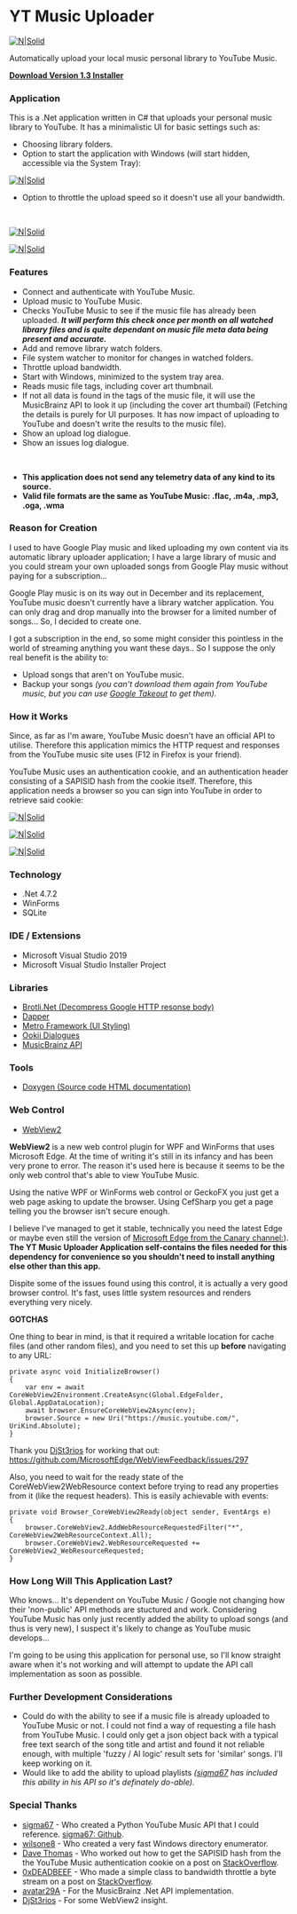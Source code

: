 # YT Music Uploader

[![N|Solid](https://portfolio.jb-net.co.uk/shared/yt_logo-64.png)](https://github.com/jamesbrindle/YTMusicUploader)
&nbsp;

Automatically upload your local music personal library to YouTube Music.
&nbsp;
&nbsp;

**[Download Version 1.3 Installer](https://github.com/jamesbrindle/YTMusicUploader/releases/tag/v1.3.2)**
&nbsp;
&nbsp;

### Application

This is a .Net application written in C# that uploads your personal music library to YouTube. It has a minimalistic UI for basic settings such as:

- Choosing library folders.
- Option to start the application with Windows (will start hidden, accessible via the System Tray):

[![N|Solid](https://portfolio.jb-net.co.uk/shared/ytmusicuploader-sc2.png)](https://github.com/jamesbrindle/YTMusicUploader)

- Option to throttle the upload speed so it doesn't use all your bandwidth.

&nbsp;

[![N|Solid](https://portfolio.jb-net.co.uk/shared/ytmusicuploader-sc1a.png)](https://github.com/jamesbrindle/YTMusicUploader)

[![N|Solid](https://portfolio.jb-net.co.uk/shared/ytmusicuploader-sc6a.png)](https://github.com/jamesbrindle/YTMusicUploader)
&nbsp;
&nbsp;

### Features

- Connect and authenticate with YouTube Music.
- Upload music to YouTube Music.
- Checks YouTube Music to see if the music file has already been uploaded. ***It will perform this check once per month on all watched library files and is quite dependant on music file meta data being present and accurate.***
- Add and remove library watch folders.
- File system watcher to monitor for changes in watched folders.
- Throttle upload bandwidth.
- Start with Windows, minimized to the system tray area.
- Reads music file tags, including cover art thumbnail.
- If not all data is found in the tags of the music file, it will use the MusicBrainz API to look it up (including the cover art thumbail) (Fetching the details is purely for UI purposes. It has now impact of uploading to YouTube and doesn't write the results to the music file).
- Show an upload log dialogue.
- Show an issues log dialogue.


&nbsp;
- **This application does not send any telemetry data of any kind to its source.**
- **Valid file formats are the same as YouTube Music:  .flac, .m4a, .mp3, .oga, .wma**
&nbsp;
&nbsp;

### Reason for Creation

I used to have Google Play music and liked uploading my own content via its automatic library uploader application; I have a large library of music and you could stream your own uploaded songs from Google Play music without paying for a subscription...

Google Play music is on its way out in December and its replacement, YouTube music doesn't currently have a library watcher application. You can only drag and drop manually into the browser for a limited number of songs... So, I decided to create one.

I got a subscription in the end, so some might consider this pointless in the world of streaming anything you want these days.. So I suppose the only real benefit is the ability to:

- Upload songs that aren't on YouTube music.
- Backup your songs *(you can't download them again from YouTube music, but you can use [Google Takeout](https://takeout.google.com/settings/takeout?pli=1) to get them).*
&nbsp;
&nbsp;

### How it Works

Since, as far as I'm aware, YouTube Music doesn't have an official API to utilise. Therefore this application mimics the HTTP request and responses from the YouTube music site uses (F12 in Firefox is your friend).

YouTube Music uses an authentication cookie, and an authentication header consisting of a SAPISID hash from the cookie itself. Therefore, this application needs a browser so you can sign into YouTube in order to retrieve said cookie:
&nbsp;

[![N|Solid](https://portfolio.jb-net.co.uk/shared/ytmusicuploader-sc3.png)](https://github.com/jamesbrindle/YTMusicUploader)

[![N|Solid](https://portfolio.jb-net.co.uk/shared/ytmusicuploader-sc4.png)](https://github.com/jamesbrindle/YTMusicUploader)

[![N|Solid](https://portfolio.jb-net.co.uk/shared/ytmusicuploader-sc5.png)](https://github.com/jamesbrindle/YTMusicUploader)
&nbsp;

### Technology

- .Net 4.7.2
- WinForms
- SQLite
&nbsp;
&nbsp;

### IDE / Extensions

- Microsoft Visual Studio 2019
- Microsoft Visual Studio Installer Project
&nbsp;
&nbsp;

### Libraries

- [Brotli.Net (Decompress Google HTTP resonse body)](https://www.nuget.org/packages/Brotli.NET) 
- [Dapper](https://github.com/StackExchange/Dapper) 
- [Metro Framework (UI Styling)](https://github.com/dennismagno/metroframework-modern-ui) 
- [Ookii Dialogues](http://www.ookii.org/software/dialogs)
- [MusicBrainz API](https://github.com/avatar29A/MusicBrainz)
&nbsp;
&nbsp;

### Tools

- [Doxygen (Source code HTML documentation)](https://www.doxygen.nl/index.html)
&nbsp;
&nbsp;

### Web Control

- [WebView2](https://docs.microsoft.com/en-us/microsoft-edge/webview2/)
&nbsp;

**WebView2** is a new web control plugin for WPF and WinForms that uses Microsoft Edge. At the time of writing it's still in its infancy and has been very prone to error. The reason it's used here is because it seems to be the only web control that's able to view YouTube Music.

Using the native WPF or WinForms web control or GeckoFX you just get a web page asking to update the browser. Using CefSharp you get a page telling you the browser isn't secure enough.

I believe I've managed to get it stable, technically you need the latest Edge or maybe even still the version of [Microsoft Edge from the Canary channel:](https://www.microsoftedgeinsider.com/en-us/download)). **The YT Music Uploader Application self-contains the files needed for this dependency for convenience so you shouldn't need to install anything else other than this app.**

Dispite some of the issues found using this control, it is actually a very good browser control. It's fast, uses little system resources and renders everything very nicely.
&nbsp;
&nbsp;

**GOTCHAS**
&nbsp;

One thing to bear in mind, is that it required a writable location for cache files (and other random files), and you need to set this up **before** navigating to any URL:
&nbsp;

```
private async void InitializeBrowser()
{
    var env = await CoreWebView2Environment.CreateAsync(Global.EdgeFolder, Global.AppDataLocation);
    await browser.EnsureCoreWebView2Async(env);
    browser.Source = new Uri("https://music.youtube.com/", UriKind.Absolute);
}
```

Thank you [DjSt3rios](https://github.com/DjSt3rios) for working that out: https://github.com/MicrosoftEdge/WebViewFeedback/issues/297

Also, you need to wait for the ready state of the CoreWebView2WebResource context before trying to read any properties from it (like the request headers). This is easily achievable with events:
&nbsp;

```
private void Browser_CoreWebView2Ready(object sender, EventArgs e)
{
    browser.CoreWebView2.AddWebResourceRequestedFilter("*", CoreWebView2WebResourceContext.All);
    browser.CoreWebView2.WebResourceRequested += CoreWebView2_WebResourceRequested;
}
```

### How Long Will This Application Last?

Who knows... It's dependent on YouTube Music / Google not changing how their 'non-public' API methods are stuctured and work. Considering YouTube Music has only just recently added the ability to upload songs (and thus is very new), I suspect it's likely to change as YouTube music develops...

I'm going to be using this application for personal use, so I'll know straight aware when it's not working and will attempt to update the API call implementation as soon as possible.
&nbsp;
&nbsp;

### Further Development Considerations

- Could do with the ability to see if a music file is already uploaded to YouTube Music or not. I could not find a way of requesting a file hash from YouTube Music. I could only get a json object back with a typical free text search of the song title and artist and found it not reliable enough, with multiple 'fuzzy / AI logic' result sets for 'similar' songs. I'll keep working on it.
- Would like to add the ability to upload playlists *([sigma67](https://ytmusicapi.readthedocs.io/en/latest/) has included this ability in his API so it's definately do-able).*
&nbsp;
&nbsp;

### Special Thanks

- [sigma67](https://ytmusicapi.readthedocs.io/en/latest/) - Who created a Python YouTube Music API that I could reference. [sigma67: Github](https://github.com/sigma67/ytmusicapi).
- [wilsone8](https://www.codeproject.com/Articles/38959/A-Faster-Directory-Enumerator) - Who created a very fast Windows directory enumerator.
- [Dave Thomas](https://stackoverflow.com/users/984724/dave-thomas) - Who worked out how to get the SAPISID hash from the the YouTube Music authentication cookie on a post on [StackOverflow](https://stackoverflow.com/a/32065323/5726546).
- [0xDEADBEEF](https://stackoverflow.com/users/909365/0xdeadbeef) - Who made a simple class to bandwidth throttle a byte stream on a post on [StackOverflow](https://stackoverflow.com/questions/371032/bandwidth-throttling-in-c-sharp).
- [avatar29A](https://github.com/avatar29A/MusicBrainz) - For the MusicBrainz .Net API implementation.
- [DjSt3rios](https://github.com/DjSt3rios) - For some WebView2 insight.



